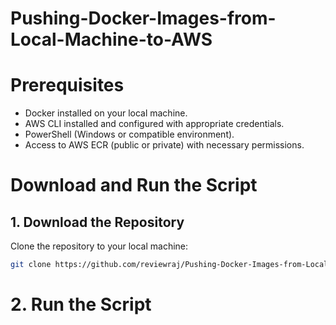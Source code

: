 # Pushing-Docker-Images-from-Local-Machine-to-AWS
# Prerequisites

- Docker installed on your local machine.
- AWS CLI installed and configured with appropriate credentials.
- PowerShell (Windows or compatible environment).
- Access to AWS ECR (public or private) with necessary permissions.

# Download and Run the Script

## 1. Download the Repository

Clone the repository to your local machine:


```bash
git clone https://github.com/reviewraj/Pushing-Docker-Images-from-Local-Machine-to-AWS
```

# 2.  Run the Script



